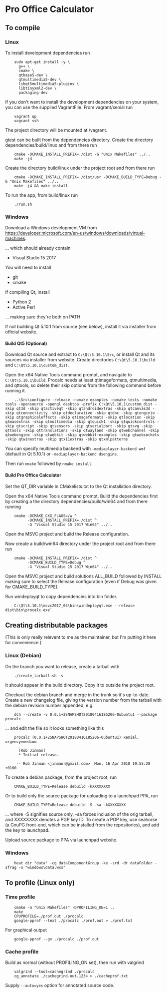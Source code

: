 Pro Office Calculator
=====================

## To compile

### Linux

To install development dependencies run

```
    sudo apt-get install -y \
      g++ \
      cmake \
      qtbase5-dev \
      qtmultimedia5-dev \
      libqt5multimedia5-plugins \
      libtinyxml2-dev \
      packaging-dev
```

If you don't want to install the development dependencies on your system, you can use the supplied
VagrantFile. From vagrant/xenial run

```
    vagrant up
    vagrant ssh
```

The project directory will be mounted at /vagrant.

gtest can be built from the dependencies directory. Create the directory dependencies/build/linux
and from there run

```
    cmake -DCMAKE_INSTALL_PREFIX=./dist -G "Unix Makefiles" ../..
    make -j4
```

Create the directory build/linux under the project root and from there run

```
    cmake -DCMAKE_INSTALL_PREFIX=./dist/usr -DCMAKE_BUILD_TYPE=Debug -G "Unix Makefiles" ../..
    make -j4 && make install
```

To run the app, from build/linux run

```
    ./run.sh
```


### Windows

Download a Windows development VM from
https://developer.microsoft.com/en-us/windows/downloads/virtual-machines.

... which should already contain

  * Visual Studio 15 2017

You will need to install

  * git
  * cmake

If compiling Qt, install

  * Python 2
  * Active Perl

... making sure they're both on PATH.

If not building Qt 5.10.1 from source (see below), install it via installer from official website.


#### Build Qt5 (Optional)

Download Qt source and extract to `C:\Qt\5.10.1\Src`, or install Qt and its sources via installer
from website. Create directories `C:\Qt\5.10.1\build` and `C:\Qt\5.10.1\custom_dist`.

Open the x64 Native Tools command prompt, and navigate to `C:\Qt\5.10.1\build`. Procalc needs at
least qtimageformats, qtmultimedia, and qttools, so delete their skip options from the following
command before running it.

```
    ..\Src\configure -release -nomake examples -nomake tests -nomake tools -opensource -opengl desktop -prefix C:\Qt\5.10.1\custom_dist -skip qt3d -skip qtactiveqt -skip qtandroidextras -skip qtcanvas3d -skip qtconnectivity -skip qtdeclarative -skip qtdoc -skip qtenginio -skip qtgraphicaleffects -skip qtimageformats -skip qtlocation -skip qtmacextras -skip qtmultimedia -skip qtquick1 -skip qtquickcontrols -skip qtscript -skip qtsensors -skip qtserialport -skip qtsvg -skip qttools -skip qttranslations -skip qtwayland -skip qtwebchannel -skip qtwebengine -skip qtwebkit -skip qtwebkit-examples -skip qtwebsockets -skip qtwinextras -skip qtx11extras -skip qtxmlpatterns
```

You can specify multimedia backend with `-mediaplayer-backend wmf` (default in Qt 5.10.1) or
`-mediaplayer-backend dsengine`.

Then run `nmake` followed by `nmake install`.


#### Build Pro Office Calculator

Set the QT_DIR variable in CMakelists.txt to the Qt installation directory.

Open the x64 Native Tools command prompt. Build the dependencies first by creating a the directory
dependencies/build/win64 and from there running

```
    cmake -DCMAKE_CXX_FLAGS=/w ^
          -DCMAKE_INSTALL_PREFIX=./dist ^
          -G "Visual Studio 15 2017 Win64" ../..
```

Open the MSVC project and build the Release configuration.

Now create a build/win64 directory under the project root and from there run

```
    cmake -DCMAKE_INSTALL_PREFIX=./dist ^
          -DCMAKE_BUILD_TYPE=Debug ^
          -G "Visual Studio 15 2017 Win64" ../..
```

Open the MSVC project and build solutions ALL_BUILD followed by INSTALL making sure to select the
Release configuration (even if Debug was given for CMAKE_BUILD_TYPE).

Run windeployqt to copy dependencies into bin folder.

```
    C:\Qt\5.10.1\msvc2017_64\bin\windeployqt.exe --release dist\bin\procalc.exe`
```


## Creating distributable packages

(This is only really relevent to me as the maintainer, but I'm putting it here for convenience.)


### Linux (Debian)

On the branch you want to release, create a tarball with

```
    ./create_tarball.sh -s
```

It should appear in the build directory. Copy it to outside the project root.

Checkout the debian branch and merge in the trunk so it's up-to-date. Create a new changelog file,
giving the version number from the tarball with the debian revision number appended, e.g.

```
    dch --create -v 0.0.1+2SNAPSHOT20180416185206-0ubuntu1 --package procalc
```

... and edit the file so it looks something like this

```
    procalc (0.0.1+2SNAPSHOT20180416185206-0ubuntu1) xenial; urgency=medium

      [Rob Jinman]
      * Initial release.

     -- Rob Jinman <jinmanr@gmail.com>  Mon, 16 Apr 2018 19:55:28 +0100

```

To create a debian package, from the project root, run

```
    CMAKE_BUILD_TYPE=Release debuild -kXXXXXXXX
```

Or to build only the source package for uploading to a launchpad PPA, run

```
    CMAKE_BUILD_TYPE=Release debuild -S -sa -kXXXXXXXX
```

... where -S signifies source only, -sa forces inclusion of the orig tarball, and XXXXXXXX
denotes a PGP key ID. To create a PGP key, use seahorse (a GnuPG front-end, which can be installed
from the repositories), and add the key to launchpad.

Upload source package to PPA via launchpad website.


### Windows

```
    heat dir "data" -cg dataComponentGroup -ke -srd -dr dataFolder -sfrag -o "windows\data.wxs"
```


## To profile (Linux only)

### Time profile

```
    cmake -G "Unix Makefiles" -DPROFILING_ON=1 ..
    make
    CPUPROFILE=./prof.out ./procalc
    google-pprof --text ./procalc ./prof.out > ./prof.txt
```

For graphical output

```
    google-pprof --gv ./procalc ./prof.out
```


### Cache profile

Build as normal (without PROFILING_ON set), then run with valgrind

```
    valgrind --tool=cachegrind ./procalc
    cg_annotate ./cachegrind.out.1234 > ./cacheprof.txt
```

Supply `--auto=yes` option for annotated source code.

